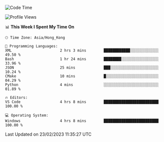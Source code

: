 <!--START_SECTION:waka-->
![Code Time](http://img.shields.io/badge/Code%20Time-33%20hrs%207%20mins-blue)

![Profile Views](http://img.shields.io/badge/Profile%20Views-5-blue)

📊 **This Week I Spent My Time On** 

```text
🕑︎ Time Zone: Asia/Hong_Kong

💬 Programming Languages: 
XML                      2 hrs 3 mins        ████████████░░░░░░░░░░░░░   49.50 % 
Bash                     1 hr 24 mins        ████████░░░░░░░░░░░░░░░░░   33.96 % 
JSON                     25 mins             ███░░░░░░░░░░░░░░░░░░░░░░   10.24 % 
CMake                    10 mins             █░░░░░░░░░░░░░░░░░░░░░░░░   04.29 % 
Python                   4 mins              ░░░░░░░░░░░░░░░░░░░░░░░░░   01.89 % 

🔥 Editors: 
VS Code                  4 hrs 8 mins        █████████████████████████   100.00 % 

💻 Operating System: 
Windows                  4 hrs 8 mins        █████████████████████████   100.00 % 
```


 Last Updated on 23/02/2023 11:35:27 UTC
<!--END_SECTION:waka-->
